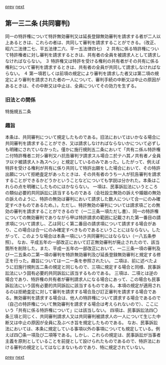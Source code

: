 [prev](/specific\markdowns\特許法\191_Mp-Ch_6-At_131_2.md)
[next](/specific\markdowns\特許法\193_Mp-Ch_6-At_133.md)
## 第一三二条 (共同審判)
同一の特許権について特許無効審判又は延長登録無効審判を請求する者が二人以上あるときは、これらの者は、共同して審判を請求することができる。（改正、昭六二法律二七、平五法律二六、平一五法律四七）
２ 共有に係る特許権について特許権者に対し審判を請求するときは、共有者の全員を被請求人として請求しなければならない。
３ 特許権又は特許を受ける権利の共有者がその共有に係る権利について審判を請求するときは、共有者の全員が共同して請求しなければならない。
４ 第一項若しくは前項の規定により審判を請求した者又は第二項の規定により審判を請求された者の一人について、審判手続の中断又は中止の原因があるときは、その中断又は中止は、全員についてその効力を生ずる。

### 旧法との関係
特施規五二条

### 趣旨
本条は、共同審判について規定したものである。旧法においてはいかなる場合に共同審判を請求することができ、又は請求しなければならないかについて必ずしも明確にされていなかった。僅かに施行規則五二条において「共有ニ係ル特許権ニ付特許権者ニ対シ審判又ハ抗告審判ヲ請求スル場合ニ於テハ其ノ共有者ノ全員ヲ以テ被請求人ト為スヘシ」と規定しているのみであった。したがって、例えば特許を受ける権利が共有に係り共同して特許出願をした場合において、その特許出願について拒絶査定があったときは、その共有者のうち一人が抗告審判を請求することができるかどうかということなどについても学説は分かれた。本条はこれらの点を明確にしたものにほかならない。
一項は、民事訴訟法にいうところの類似必要的共同訴訟に該当するものである（会社設立無効の訴えや婚姻の無効の訴えのように、特許の無効は審判において請求した数人について合一にのみ確定すべきものであるため。）。ただし、特許無効の審判については請求項ごとの無効の審判を請求することができるので（一二三条一項ただし書）、同一の特許権についての無効審判でありながら甲は特許請求の範囲に記載された第一番目の請求項について請求し、乙は同じく第二番目の請求項について請求する場合があり、この場合は合一にのみ確定すべきものであるということにはならない。したがって、このような場合は本条一項にいう共同審判にはならない（一八五条参照）。
なお、平成五年の一部改正において訂正無効審判が廃止されたので、該当箇所を削除した。また、平成一五年の一部改正において、一二三条一項の審判及び一二五条の二第一項の審判を特許無効審判及び延長登録無効審判と規定する修正を行った。趣旨については一二一条を参照されたい。
二項は、前に述べたように旧施行規則五二条の規定と同じもので、三項に規定する場合と同様、民事訴訟法にいう固有必要的共同訴訟に該当するものである。
三項は、二項とは逆の場合であり、特許権の共有者が審判請求人になる場合にあって、この場合も民事訴訟法にいう固有必要的共同訴訟に該当するものである。本項の規定が適用されるのは拒絶査定に対して審判を請求する場合及び訂正審判を請求する場合である。無効審判を請求する場合は、他人の特許権について請求する場合であるので（自己の特許権について無効審判を請求する場合は考えられないので）、ここにいう「共有に係る特許権について」には該当しない。
四項は、民事訴訟法四〇条三項と同じく、共同審判請求人又は共同審判被請求人の一人について生じた中断又は中止の原因が全員に及ぶべき旨を規定したものである。
なお、民事訴訟法においては、本条に規定している事項以外の事項についても規定している。例えば四〇条一項及び二項等である。しかし、これらの規定は、民事訴訟が当事者主義を原則としていることを前提として設けられたものであるので、特許法における審判の規定としてはなじまないものであり、特に規定されていない。

[prev](/specific\markdowns\特許法\191_Mp-Ch_6-At_131_2.md)
[next](/specific\markdowns\特許法\193_Mp-Ch_6-At_133.md)
